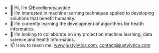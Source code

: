 - 👋 Hi, I’m @ExcellenceJustice
- 👀 I’m interested in machine learning techniques applied to developing solutions that benefit humanity.
- 🌱 I’m currently learning the development of algorithms for health informatics.
- 💞️ I’m looking to collaborate on any project on machine learning, data science and health informatics.
- 📫 How to reach me: www.justylytics.com, contact@justylytics.com

<!---
ExcellenceJustice/ExcellenceJustice is a ✨ special ✨ repository because its `README.md` (this file) appears on your GitHub profile.
You can click the Preview link to take a look at your changes.
--->
